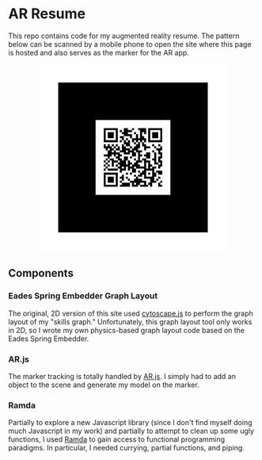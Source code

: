 # AR Resume

This repo contains code for my augmented reality resume. The pattern below can be scanned by a mobile phone to open the site where this page is hosted and also serves as the marker for the AR app.

<p align="center">
  <img width="75%" src="https://github.com/Llcoolsouder/AR-Resume/blob/main/pattern-qr.png" alt="https://lonniesouderii.dev/AR">
</p>

## Components

### Eades Spring Embedder Graph Layout

The original, 2D version of this site used [cytoscape.js](https://js.cytoscape.org/) to perform the graph layout of my "skills graph." Unfortunately, this graph layout tool only works in 2D, so I wrote my own physics-based graph layout code based on the Eades Spring Embedder.

### AR.js

The marker tracking is totally handled by [AR.js](https://github.com/AR-js-org/AR.js). I simply had to add an object to the scene and generate my model on the marker.

### Ramda

Partially to explore a new Javascript library (since I don't find myself doing much Javascript in my work) and partially to attempt to clean up some ugly functions, I used [Ramda](https://ramdajs.com/) to gain access to functional programming paradigms. In particular, I needed currying, partial functions, and piping.
